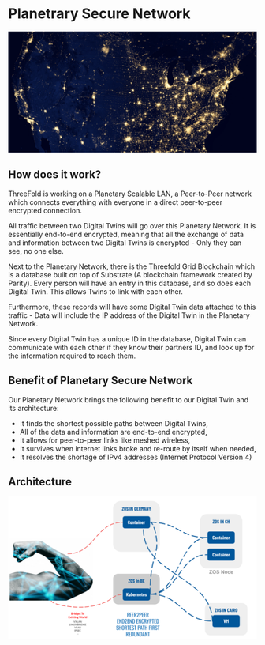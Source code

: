 # Planetrary Secure Network 

![](img/threefold_planet_network.png)

## How does it work?

ThreeFold is working on a Planetary Scalable LAN, a Peer-to-Peer network which connects everything with everyone in a direct peer-to-peer encrypted connection. 

All traffic between two Digital Twins will go over this Planetary Network. It is essentially end-to-end encrypted, meaning that all the exchange of data and information between two Digital Twins is encrypted - Only they can see, no one else. 

Next to the Planetary Network, there is the Threefold Grid Blockchain which is a database built on top of Substrate (A blockchain framework created by Parity).  Every person will have an entry in this database, and so does each Digital Twin. This allows Twins to link with each other. 

Furthermore, these records will have some Digital Twin data attached to this traffic - Data will include the IP address of the Digital Twin in the Planetary Network. 

Since every Digital Twin has a unique ID in the database, Digital Twin can communicate with each other if they know their partners ID, and look up for the information required to reach them. 

## Benefit of Planetary Secure Network 

Our Planetary Network brings the following benefit to our Digital Twin and its architecture: 
- It finds the shortest possible paths between Digital Twins, 
- All of the data and information are end-to-end encrypted, 
- It allows for peer-to-peer links like meshed wireless, 
- It survives when internet links broke and re-route by itself when needed, 
- It resolves the shortage of IPv4 addresses (Internet Protocol Version 4)

## Architecture 

![](img/threefold_qsnetwork_architecture.png)


